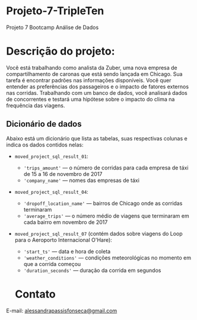 # Projeto-7-TripleTen
Projeto 7 Bootcamp Análise de Dados

# Descrição do projeto:

Você está trabalhando como analista da Zuber, uma nova empresa de compartilhamento de caronas que está sendo lançada em Chicago. Sua tarefa é encontrar padrões nas informações disponíveis. Você quer entender as preferências dos passageiros e o impacto de fatores externos nas corridas. Trabalhando com um banco de dados, você analisará dados de concorrentes e testará uma hipótese sobre o impacto do clima na frequência das viagens.

## Dicionário de dados

Abaixo está um dicionário que lista as tabelas, suas respectivas colunas e indica os dados contidos nelas:

- `moved_project_sql_result_01`:
    - `'trips_amount'` — o número de corridas para cada empresa de táxi de 15 a 16 de novembro de 2017
    - `'company_name'` — nomes das empresas de táxi


- `moved_project_sql_result_04`:
    - `'dropoff_location_name'` — bairros de Chicago onde as corridas terminaram
    - `'average_trips'` — o número médio de viagens que terminaram em cada bairro em novembro de 2017


- `moved_project_sql_result_07` (contém dados sobre viagens do Loop para o Aeroporto Internacional O'Hare):
    - `'start_ts'` — data e hora de coleta
    - `'weather_conditions'` — condições meteorológicas no momento em que a corrida começou
    - `'duration_seconds'` — duração da corrida em segundos
 
  # Contato
E-mail: alessandrapassisfonseca@gmail.com
